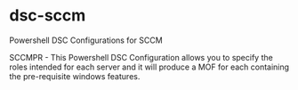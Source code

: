 # dsc-sccm
Powershell DSC Configurations for SCCM

SCCMPR - This Powershell DSC Configuration allows you to specify the roles intended for each server and it will produce a MOF for each containing the pre-requisite windows features.
